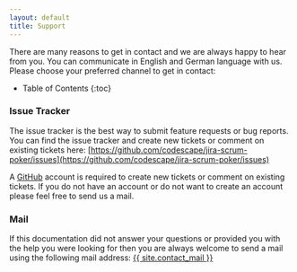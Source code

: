 ```yaml
---
layout: default
title: Support
---
```


There are many reasons to get in contact and we are always happy to hear from you.
You can communicate in English and German language with us.
Please choose your preferred channel to get in contact:

* Table of Contents
{:toc}

### Issue Tracker

The issue tracker is the best way to submit feature requests or bug reports.
You can find the issue tracker and create new tickets or comment on existing tickets here:
[https://github.com/codescape/jira-scrum-poker/issues](https://github.com/codescape/jira-scrum-poker/issues)

A [GitHub](https://www.github.com) account is required to create new tickets or comment on existing tickets.
If you do not have an account or do not want to create an account please feel free to send us a mail.

### Mail

If this documentation did not answer your questions or provided you with the help you were looking for then you are always welcome to send a mail using the following mail address: <a href="mailto:{{ site.contact_mail }}">{{ site.contact_mail }}</a>
